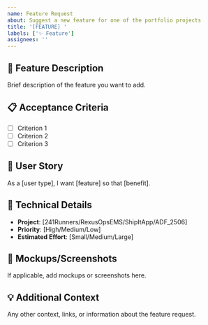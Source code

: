 ```yaml
---
name: Feature Request
about: Suggest a new feature for one of the portfolio projects
title: '[FEATURE] '
labels: ['✨ Feature']
assignees: ''
---
```


## 🎯 Feature Description
Brief description of the feature you want to add.

## 📋 Acceptance Criteria
- [ ] Criterion 1
- [ ] Criterion 2
- [ ] Criterion 3

## 🎨 User Story
As a [user type], I want [feature] so that [benefit].

## 🔧 Technical Details
- **Project**: [241Runners/RexusOpsEMS/ShipItApp/ADF_2506]
- **Priority**: [High/Medium/Low]
- **Estimated Effort**: [Small/Medium/Large]

## 📸 Mockups/Screenshots
If applicable, add mockups or screenshots here.

## 💡 Additional Context
Any other context, links, or information about the feature request. 
